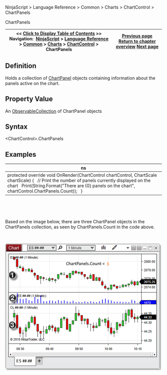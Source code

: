 ﻿


NinjaScript \> Language Reference \> Common \> Charts \> ChartControl \> ChartPanels






















ChartPanels







| \<\< [Click to Display Table of Contents](chartpanels.md) \>\> **Navigation:**     [NinjaScript](ninjascript.md) \> [Language Reference](language_reference_wip.md) \> [Common](common.md) \> [Charts](chart.md) \> [ChartControl](chartcontrol.md) \> ChartPanels | [Previous page](canvaszoomstate.md) [Return to chapter overview](chartcontrol.md) [Next page](crosshairtype.md) |
| --- | --- |











## Definition


Holds a collection of [ChartPanel](chartpanel.md) objects containing information about the panels active on the chart.


## 


## Property Value


An [ObservableCollection](https://msdn.microsoft.com/en-us/library/ms668604(v=vs.110).aspx) of ChartPanel objects


## 


## Syntax


\<ChartControl\>.ChartPanels


## 


## Examples




| ns |
| --- |
| protected override void OnRender(ChartControl chartControl, ChartScale chartScale) {    // Print the number of panels currently displayed on the chart    Print(String.Format("There are {0} panels on the chart", chartControl.ChartPanels.Count));   } |



 


 


Based on the image below, there are three ChartPanel objects in the ChartPanels collection, as seen by ChartPanels.Count in the code above.


 


![ChartControl_ChartPanels](chartcontrol_chartpanels.png)








